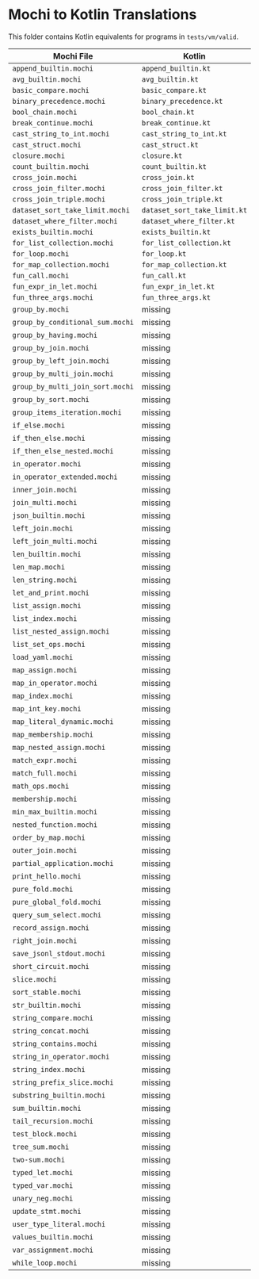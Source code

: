 # Mochi to Kotlin Translations

This folder contains Kotlin equivalents for programs in `tests/vm/valid`.

| Mochi File | Kotlin |
|-----------|--------|
| `append_builtin.mochi` | `append_builtin.kt` |
| `avg_builtin.mochi` | `avg_builtin.kt` |
| `basic_compare.mochi` | `basic_compare.kt` |
| `binary_precedence.mochi` | `binary_precedence.kt` |
| `bool_chain.mochi` | `bool_chain.kt` |
| `break_continue.mochi` | `break_continue.kt` |
| `cast_string_to_int.mochi` | `cast_string_to_int.kt` |
| `cast_struct.mochi` | `cast_struct.kt` |
| `closure.mochi` | `closure.kt` |
| `count_builtin.mochi` | `count_builtin.kt` |
| `cross_join.mochi` | `cross_join.kt` |
| `cross_join_filter.mochi` | `cross_join_filter.kt` |
| `cross_join_triple.mochi` | `cross_join_triple.kt` |
| `dataset_sort_take_limit.mochi` | `dataset_sort_take_limit.kt` |
| `dataset_where_filter.mochi` | `dataset_where_filter.kt` |
| `exists_builtin.mochi` | `exists_builtin.kt` |
| `for_list_collection.mochi` | `for_list_collection.kt` |
| `for_loop.mochi` | `for_loop.kt` |
| `for_map_collection.mochi` | `for_map_collection.kt` |
| `fun_call.mochi` | `fun_call.kt` |
| `fun_expr_in_let.mochi` | `fun_expr_in_let.kt` |
| `fun_three_args.mochi` | `fun_three_args.kt` |
| `group_by.mochi` | missing |
| `group_by_conditional_sum.mochi` | missing |
| `group_by_having.mochi` | missing |
| `group_by_join.mochi` | missing |
| `group_by_left_join.mochi` | missing |
| `group_by_multi_join.mochi` | missing |
| `group_by_multi_join_sort.mochi` | missing |
| `group_by_sort.mochi` | missing |
| `group_items_iteration.mochi` | missing |
| `if_else.mochi` | missing |
| `if_then_else.mochi` | missing |
| `if_then_else_nested.mochi` | missing |
| `in_operator.mochi` | missing |
| `in_operator_extended.mochi` | missing |
| `inner_join.mochi` | missing |
| `join_multi.mochi` | missing |
| `json_builtin.mochi` | missing |
| `left_join.mochi` | missing |
| `left_join_multi.mochi` | missing |
| `len_builtin.mochi` | missing |
| `len_map.mochi` | missing |
| `len_string.mochi` | missing |
| `let_and_print.mochi` | missing |
| `list_assign.mochi` | missing |
| `list_index.mochi` | missing |
| `list_nested_assign.mochi` | missing |
| `list_set_ops.mochi` | missing |
| `load_yaml.mochi` | missing |
| `map_assign.mochi` | missing |
| `map_in_operator.mochi` | missing |
| `map_index.mochi` | missing |
| `map_int_key.mochi` | missing |
| `map_literal_dynamic.mochi` | missing |
| `map_membership.mochi` | missing |
| `map_nested_assign.mochi` | missing |
| `match_expr.mochi` | missing |
| `match_full.mochi` | missing |
| `math_ops.mochi` | missing |
| `membership.mochi` | missing |
| `min_max_builtin.mochi` | missing |
| `nested_function.mochi` | missing |
| `order_by_map.mochi` | missing |
| `outer_join.mochi` | missing |
| `partial_application.mochi` | missing |
| `print_hello.mochi` | missing |
| `pure_fold.mochi` | missing |
| `pure_global_fold.mochi` | missing |
| `query_sum_select.mochi` | missing |
| `record_assign.mochi` | missing |
| `right_join.mochi` | missing |
| `save_jsonl_stdout.mochi` | missing |
| `short_circuit.mochi` | missing |
| `slice.mochi` | missing |
| `sort_stable.mochi` | missing |
| `str_builtin.mochi` | missing |
| `string_compare.mochi` | missing |
| `string_concat.mochi` | missing |
| `string_contains.mochi` | missing |
| `string_in_operator.mochi` | missing |
| `string_index.mochi` | missing |
| `string_prefix_slice.mochi` | missing |
| `substring_builtin.mochi` | missing |
| `sum_builtin.mochi` | missing |
| `tail_recursion.mochi` | missing |
| `test_block.mochi` | missing |
| `tree_sum.mochi` | missing |
| `two-sum.mochi` | missing |
| `typed_let.mochi` | missing |
| `typed_var.mochi` | missing |
| `unary_neg.mochi` | missing |
| `update_stmt.mochi` | missing |
| `user_type_literal.mochi` | missing |
| `values_builtin.mochi` | missing |
| `var_assignment.mochi` | missing |
| `while_loop.mochi` | missing |
